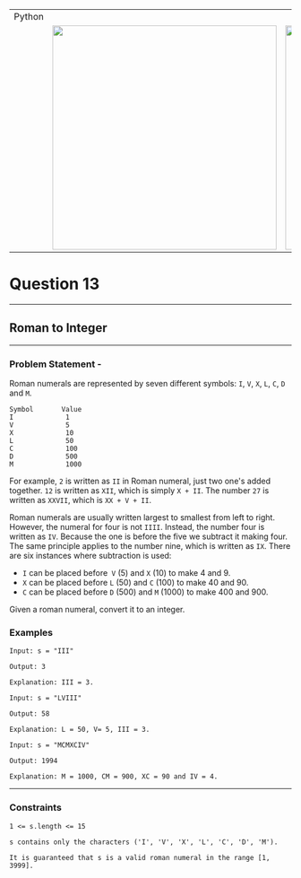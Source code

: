 ||||
|---|---|---|
|Python|
||<img src = 'https://awesomescreenshot.s3.amazonaws.com/image/4900480/44134391-8c5b3e2df203bb49365bc9d113db3963.png?X-Amz-Algorithm=AWS4-HMAC-SHA256&X-Amz-Credential=AKIAJSCJQ2NM3XLFPVKA%2F20231109%2Fus-east-1%2Fs3%2Faws4_request&X-Amz-Date=20231109T081451Z&X-Amz-Expires=28800&X-Amz-SignedHeaders=host&X-Amz-Signature=e8571abfa1a621f1c53edf8cce58144163843415814492498f116a95bba81bca' width = 400>|<img src = 'https://awesomescreenshot.s3.amazonaws.com/image/4900480/44134423-027a0829efa4bca908ec50debf91d04f.png?X-Amz-Algorithm=AWS4-HMAC-SHA256&X-Amz-Credential=AKIAJSCJQ2NM3XLFPVKA%2F20231109%2Fus-east-1%2Fs3%2Faws4_request&X-Amz-Date=20231109T081610Z&X-Amz-Expires=28800&X-Amz-SignedHeaders=host&X-Amz-Signature=470a353cb975314c80aa92e95cdd015fb8da8c68218e32b956509d4207bc3fef' width = 400>


# Question 13
****
## Roman to Integer  

****
### Problem Statement -

Roman numerals are represented by seven different symbols: `I`, `V`, `X`, `L`, `C`, `D` and `M`.

```
Symbol       Value
I             1
V             5
X             10
L             50
C             100
D             500
M             1000
```

For example, `2` is written as `II` in Roman numeral, just two one's added together. `12` is written as `XII`, which is simply `X + II`. The number `27` is written as `XXVII`, which is `XX + V + II`.

Roman numerals are usually written largest to smallest from left to right. However, the numeral for four is not `IIII`. Instead, the number four is written as `IV`. Because the one is before the five we subtract it making four. The same principle applies to the number nine, which is written as `IX`. There are six instances where subtraction is used:

* `I` can be placed before` V` (5) and `X` (10) to make 4 and 9. 
* `X` can be placed before `L` (50) and `C` (100) to make 40 and 90. 
* `C` can be placed before `D` (500) and `M` (1000) to make 400 and 900.

Given a roman numeral, convert it to an integer.

### Examples
```
Input: s = "III"

Output: 3

Explanation: III = 3.
```
```
Input: s = "LVIII"

Output: 58

Explanation: L = 50, V= 5, III = 3.
```
```
Input: s = "MCMXCIV"

Output: 1994

Explanation: M = 1000, CM = 900, XC = 90 and IV = 4.
```
****
### Constraints
```
1 <= s.length <= 15

s contains only the characters ('I', 'V', 'X', 'L', 'C', 'D', 'M').

It is guaranteed that s is a valid roman numeral in the range [1, 3999].

```
